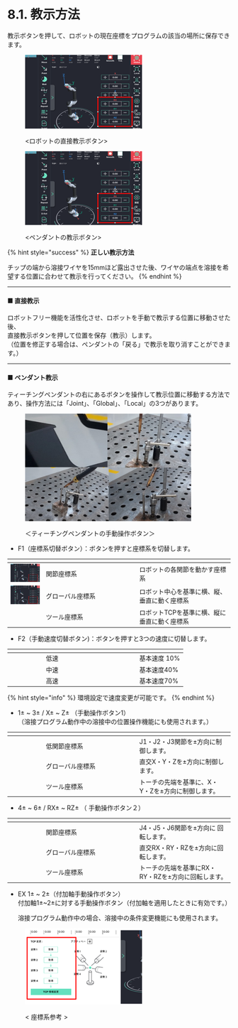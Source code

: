 # 8.1. 教示方法

教示ボタンを押して、ロボットの現在座標をプログラムの該当の場所に保存できます。

<figure><img src="../.gitbook/assets/그림6.png" alt=""><figcaption><p>&#x3C;ロボットの直接教示ボタン></p></figcaption></figure>

<figure><img src="../.gitbook/assets/그림6.png" alt=""><figcaption><p>&#x3C;ペンダントの教示ボタン></p></figcaption></figure>

{% hint style="success" %}
**正しい教示方法**

チップの端から溶接ワイヤを15mmほど露出させた後、ワイヤの端点を溶接を希望する位置に合わせて教示を行ってください。
{% endhint %}



***

#### ■ 直接教示

ロボットフリー機能を活性化させ、ロボットを手動で教示する位置に移動させた後、\
直接教示ボタンを押して位置を保存（教示）します。\
（位置を修正する場合は、ペンダントの「戻る」で教示を取り消すことができます。）



***

#### ■ ペンダント教示

ティーチングペンダントの右にあるボタンを操作して教示位置に移動する方法であり、操作方法には「Joint」、「Global」、「Local」の3つがあります。

<figure><img src="../.gitbook/assets/그림4.png" alt="" width="375"><figcaption><p>＜ティーチングペンダントの手動操作ボタン＞</p></figcaption></figure>

* F1（座標系切替ボタン）：ボタンを押すと座標系を切替します。

<table><thead><tr><th width="66"></th><th width="197"></th><th></th></tr></thead><tbody><tr><td><img src="../.gitbook/assets/그림6.png" alt="" data-size="original"></td><td>関節座標系</td><td>ロボットの各関節を動かす座標系</td></tr><tr><td><img src="../.gitbook/assets/그림6.png" alt=""></td><td>グローバル座標系</td><td>ロボット中心を基準に横、縦、垂直に動く座標系</td></tr><tr><td></td><td>ツール座標系</td><td>ロボットTCPを基準に横、縦に垂直に動く座標系</td></tr></tbody></table>

* F2（手動速度切替ボタン)：ボタンを押すと3つの速度に切替します。

<table><thead><tr><th width="66"></th><th width="197"></th><th></th></tr></thead><tbody><tr><td></td><td>低速</td><td>基本速度 10%</td></tr><tr><td></td><td>中速</td><td>基本速度40%</td></tr><tr><td></td><td>高速</td><td>基本速度70%</td></tr></tbody></table>

{% hint style="info" %}
環境設定で速度変更が可能です。
{% endhint %}



* 1± \~ 3± / X± \~ Z± （手動操作ボタン1）\
  （溶接プログラム動作中の溶接中の位置操作機能にも使用されます。）

<table><thead><tr><th width="66"></th><th width="197"></th><th></th></tr></thead><tbody><tr><td></td><td>低関節座標系</td><td>J1・J2・J3関節を±方向に制御します。</td></tr><tr><td></td><td>グローバル座標系</td><td>直交X・Y・Zを±方向に制御します。</td></tr><tr><td></td><td>ツール座標系</td><td>トーチの先端を基準に、X・Y・Zを±方向に制御します。</td></tr></tbody></table>

* 4± \~ 6± / RX± \~ RZ± （ 手動操作ボタン２）

<table><thead><tr><th width="66"></th><th width="197"></th><th></th></tr></thead><tbody><tr><td></td><td>関節座標系</td><td>J4・J5・J6関節を±方向に 回転します。</td></tr><tr><td></td><td>グローバル座標系</td><td>直交RX・RY・RZを±方向に回転します。</td></tr><tr><td></td><td>ツール座標系</td><td>トーチの先端を基準にRX・RY・RZを±方向に回転します。</td></tr></tbody></table>

*   EX 1± \~ 2±（付加軸手動操作ボタン）\
    付加軸1±\~2±に対する手動操作ボタン（付加軸を適用したときに有効です。）

    溶接プログラム動作中の場合、溶接中の条件変更機能にも使用されます。

<figure><img src="../.gitbook/assets/그림5.png" alt=""><figcaption><p>&#x3C; 座標系参考 ></p></figcaption></figure>
